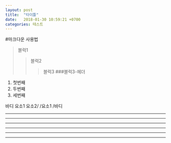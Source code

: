 ```yaml
---
layout: post
title:  "타이틀"
date:   2018-01-30 10:59:21 +0700
categories: 테스트
---
```

#마크다운 사용법
>블럭1
>>블럭2
>>>블럭3
>>>###블럭3-헤더
1. 첫번째
2. 두번째
3. 세번째

바디
  요소1
    요소2/
  /요소1
/바디
************
--------------
* * *
***
*****
--------
